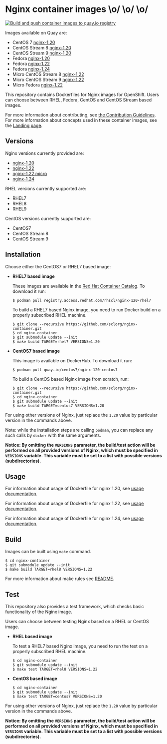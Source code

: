 Nginx container images \o/ \o/ \o/
======================

[![Build and push container images to quay.io registry](https://github.com/sclorg/nginx-container/actions/workflows/build-and-push.yml/badge.svg)](https://github.com/sclorg/nginx-container/actions/workflows/build-and-push.yml)

Images available on Quay are:
* CentOS 7 [nginx-1.20](https://quay.io/repository/centos7/nginx-120-centos7)
* CentOS Stream 8 [nginx-1.20](https://quay.io/repository/sclorg/nginx-120-c8s)
* CentOS Stream 9 [nginx-1.20](https://quay.io/repository/sclorg/nginx-120-c9s)
* Fedora [nginx-1.20](https://quay.io/repository/fedora/nginx-120)
* Fedora [nginx-1.22](https://quay.io/repository/fedora/nginx-122)
* Fedora [nginx-1.24](https://quay.io/repository/fedora/nginx-124)
* Micro CentOS Stream 8 [nginx-1.22](https://quay.io/repository/sclorg/nginx-122-micro-c8s)
* Micro CentOS Stream 9 [nginx-1.22](https://quay.io/repository/sclorg/nginx-122-micro-c9s)
* Micro Fedora [nginx-1.22](https://quay.io/repository/fedora/nginx-122-micro)


This repository contains Dockerfiles for Nginx images for OpenShift.
Users can choose between RHEL, Fedora, CentOS and CentOS Stream based images.

For more information about contributing, see
[the Contribution Guidelines](https://github.com/sclorg/welcome/blob/master/contribution.md).
For more information about concepts used in these container images, see the
[Landing page](https://github.com/sclorg/welcome).


Versions
--------
Nginx versions currently provided are:
* [nginx-1.20](1.20)
* [nginx-1.22](1.22)
* [nginx-1.22 micro](1.22-micro)
* [nginx-1.24](1.24)

RHEL versions currently supported are:
* RHEL7
* RHEL8
* RHEL9

CentOS versions currently supported are:
* CentOS7
* CentOS Stream 8
* CentOS Stream 9


Installation
----------------------
Choose either the CentOS7 or RHEL7 based image:

*  **RHEL7 based image**

    These images are available in the [Red Hat Container Catalog](https://access.redhat.com/containers/#/registry.access.redhat.com/rhscl/nginx-120-rhel7).
    To download it run:

    ```
    $ podman pull registry.access.redhat.com/rhscl/nginx-120-rhel7
    ```

    To build a RHEL7 based Nginx image, you need to run Docker build on a properly
    subscribed RHEL machine.

    ```
    $ git clone --recursive https://github.com/sclorg/nginx-container.git
    $ cd nginx-container
    $ git submodule update --init
    $ make build TARGET=rhel7 VERSIONS=1.20
    ```

*  **CentOS7 based image**

    This image is available on DockerHub. To download it run:

    ```
    $ podman pull quay.io/centos7/nginx-120-centos7
    ```

    To build a CentOS based Nginx image from scratch, run:

    ```
    $ git clone --recursive https://github.com/sclorg/nginx-container.git
    $ cd nginx-container
    $ git submodule update --init
    $ make build TARGET=centos7 VERSIONS=1.20
    ```

For using other versions of Nginx, just replace the `1.20` value by particular version
in the commands above.

Note: while the installation steps are calling `podman`, you can replace any such calls by `docker` with the same arguments.

**Notice: By omitting the `VERSIONS` parameter, the build/test action will be performed
on all provided versions of Nginx, which must be specified in  `VERSIONS` variable.
This variable must be set to a list with possible versions (subdirectories).**


Usage
-----

For information about usage of Dockerfile for nginx 1.20,
see [usage documentation](1.20).

For information about usage of Dockerfile for nginx 1.22,
see [usage documentation](1.22).

For information about usage of Dockerfile for nginx 1.24,
see [usage documentation](1.24).

Build
-----
Images can be built using `make` command.

```
$ cd nginx-container
$ git submodule update --init
$ make build TARGET=rhel8 VERSIONS=1.22
```

For more information about make rules see [README](https://github.com/sclorg/container-common-scripts/blob/master/README.md).

Test
---------------------------------

This repository also provides a test framework, which checks basic functionality
of the Nginx image.

Users can choose between testing Nginx based on a RHEL or CentOS image.

*  **RHEL based image**

    To test a RHEL7 based Nginx image, you need to run the test on a properly
    subscribed RHEL machine.

    ```
    $ cd nginx-container
    $ git submodule update --init
    $ make test TARGET=rhel8 VERSIONS=1.22
    ```

*  **CentOS based image**

    ```
    $ cd nginx-container
    $ git submodule update --init
    $ make test TARGET=centos7 VERSIONS=1.20
    ```

For using other versions of Nginx, just replace the `1.20` value by particular version
in the commands above.

**Notice: By omitting the `VERSIONS` parameter, the build/test action will be performed
on all provided versions of Nginx, which must be specified in  `VERSIONS` variable.
This variable must be set to a list with possible versions (subdirectories).**

